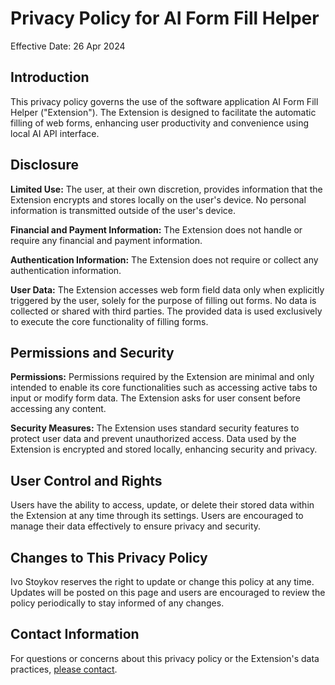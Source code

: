 # Privacy Policy for AI Form Fill Helper

Effective Date: 26 Apr 2024

## Introduction

This privacy policy governs the use of the software application AI Form Fill Helper ("Extension"). The Extension is designed to facilitate the automatic filling of web forms, enhancing user productivity and convenience using local AI API interface.

## Disclosure

**Limited Use:** The user, at their own discretion, provides information that the Extension encrypts and stores locally on the user's device. No personal information is transmitted outside of the user's device.

**Financial and Payment Information:** The Extension does not handle or require any financial and payment information.

**Authentication Information:** The Extension does not require or collect any authentication information.

**User Data:** The Extension accesses web form field data only when explicitly triggered by the user, solely for the purpose of filling out forms. No data is collected or shared with third parties. The provided data is used exclusively to execute the core functionality of filling forms.

## Permissions and Security

**Permissions:** Permissions required by the Extension are minimal and only intended to enable its core functionalities such as accessing active tabs to input or modify form data. The Extension asks for user consent before accessing any content.

**Security Measures:** The Extension uses standard security features to protect user data and prevent unauthorized access. Data used by the Extension is encrypted and stored locally, enhancing security and privacy.

## User Control and Rights

Users have the ability to access, update, or delete their stored data within the Extension at any time through its settings. Users are encouraged to manage their data effectively to ensure privacy and security.

## Changes to This Privacy Policy

Ivo Stoykov reserves the right to update or change this policy at any time. Updates will be posted on this page and users are encouraged to review the policy periodically to stay informed of any changes.

## Contact Information

For questions or concerns about this privacy policy or the Extension's data practices, [please contact](https://github.com/ivostoykov/AIWebFormFill/issues).
